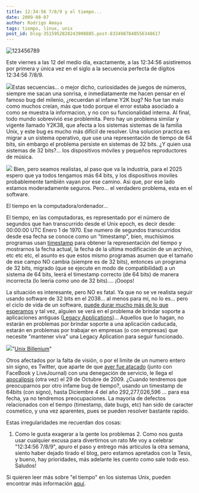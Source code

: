 ```yaml
---
title: 12:34:56 7/8/9 y el tiempo...
date: 2009-08-07
author: Rodrigo Amaya
tags: tiempo, linux, unix
post_id: blog-3515952828243908885.post-8334987840556348617
---
```


![123456789](http://www.pixelydixel.com/img/2009/08/123456789-400x105.png)

Este viernes a las 12 del medio día, exactamente, a las 12:34:56 asistiremos por primera y única vez en el siglo a la secuencia perfecta de dígitos 12:34:56 7/8/9.

[![](http://4.bp.blogspot.com/_ayvorITawE4/SnxniE_t7gI/AAAAAAAACIE/os4JZU0LPds/s200/linux-y2k-unix.jpg)](http://4.bp.blogspot.com/_ayvorITawE4/SnxniE_t7gI/AAAAAAAACIE/os4JZU0LPds/s1600-h/linux-y2k-unix.jpg)Estas secuencias... o mejor dicho, curiosidades de juegos de números, siempre me sacan una sonrisa, e inmediatamente me hacen pensar en el famoso bug del milenio, ¿recuerdan al infame Y2K bug? No fue tan malo como muchos creían, más que todo porque el error estaba asociado a como se muestra la informacion, y no con su funcionalidad interna. Al final, todo mundo sobrevivió ese problemita. Pero hay un problema similar y vigente llamado Y2K38, que afecta a los sistemas sistemas de la familia Unix, y este bug es mucho más difícil de resolver. Una solucion practica es migrar a un sistema operativo, que use una representación de tiempo de 64 bits, sin embargo el problema persiste en sistemas de 32 bits. ¿Y quien usa sistemas de 32 bits?... los dispositivos móviles y pequeños reproductores de música.

[![](http://2.bp.blogspot.com/_ayvorITawE4/Snxm6d3aCsI/AAAAAAAACH8/gzoyt8PT_cc/s320/Year_2038_problem.gif)](http://2.bp.blogspot.com/_ayvorITawE4/Snxm6d3aCsI/AAAAAAAACH8/gzoyt8PT_cc/s1600-h/Year_2038_problem.gif) Bien, pero seamos realistas, al paso que va la industria, para el 2025 espero que ya todos tengamos más 64 bits, y los dispositivos moviles probablemente también vayan por ese camino. Asi que, por ese lado estamos moderadamente seguros. Pero... el verdadero problema, esta en el software.

El tiempo en la computadora/ordenador...

El tiempo, en las computadoras, es representado por el número de segundos que han transcurrido desde el Unix epoch, es decir desde: 00:00:00 UTC Enero 1 de 1970. Ese numero de segundos transcurridos desde esa fecha se conoce como un "timestamp", bien, muchísimos programas usan [timestamp](http://en.wikipedia.org/wiki/Timestamp) para obtener la representación del tiempo y mostrarnos la fecha actual, la fecha de la ultima modificación de un archivo, etc etc etc, el asunto es que estos mismo programas asumen que el tamaño de ese campo NO cambia (siempre es de 32 bits), entonces un programa de 32 bits, migrado (que se ejecute en modo de compatibilidad) a un sistema de 64 bits, leerá el timestamp correcto (de 64 bits) de manera incorrecta (lo leeria como uno de 32 bits).... ¡Ooops!

La situación es interesante, pero NO es fatal. Ya que no se ve realista seguir usando software de 32 bits en el 2038... al menos para mi, no lo es... pero el ciclo de vida de un software, [puede durar mucho más de lo que esperamos](http://www.srbyte.com/2008/11/el-fin-de-win-311-e-ideas-sobre-la-vida.html) y tal vez, alguien se verá en el problema de brindar soporte a aplicaciones antiguas ([Legacy Applications](http://en.wikipedia.org/wiki/Legacy_system))... Aquellos que lo hagan, no estarán en problemas por brindar soporte a una aplicación caducada, estarán en problemas por trabajar en empresas (o con empresas) que necesite "mantener viva" una Legacy Aplication para seguir funcionado.

[![](http://4.bp.blogspot.com/_ayvorITawE4/Snxm6NK1b2I/AAAAAAAACH0/RJ-In9fm4qM/s320/1000000000seconds.jpg)](http://4.bp.blogspot.com/_ayvorITawE4/Snxm6NK1b2I/AAAAAAAACH0/RJ-In9fm4qM/s1600-h/1000000000seconds.jpg)"[Unix Billenium](http://en.wikipedia.org/wiki/Unix_billenium)"

Otros afectados por la falta de visión, o por el limite de un numero entero sin signo, es Twitter, que aparte de que [ayer fue atacado](http://mashable.com/2009/08/06/denial-of-service-attack/) (junto con FaceBook y LiveJournal) con una denegación de servicio, le llega el [apocalipsis](http://www.twitpocalypse.com/) (otra vez) el 29 de Octubre de 2009. ¿Cuando tendremos que preocuparnos por otro infame bug de tiempo?, usando un timestamp de 64bits (con signo), hasta Diciembre 4 del año 292,277,026,596 ... para esa fecha, ya no tendremos preocupaciones. La mayoria de defectos relacionados con el tiempo (timestamp, date bugs, etc) han sido de caracter cosmetico, y una vez aparentes, pues se pueden resolver bastante rapido.

Estas irregularidades me recuerdan dos cosas:

1. Como le gusta exagerar a la gente los problemas 2. Como nos gusta usar cualquier excusa para divertirnos un rato Me voy a celebrar "12:34:56 7/8/9", apuro el paso y entrego más artículos la otra semana, siento haber dejado tirado el blog, pero estamos apretados con la Tesis, y bueno, hay prioridades, más adelante les cuento como sale todo eso. Saludos!

Si quieren leer más sobre "el tiempo" en los sistemas Unix, pueden encontrar más información [aquí](http://en.wikipedia.org/wiki/Unix_time).